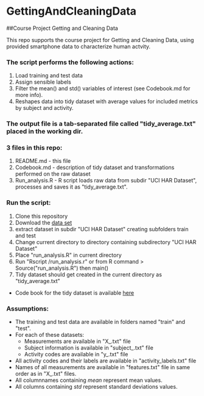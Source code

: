 GettingAndCleaningData
======================

##Course Project Getting and Cleaning Data

This repo supports the course project for Getting and Cleaning Data, 
using provided smartphone data to characterize human actvity. 

### The script performs the following actions:
1. Load training and test data 
2. Assign sensible labels 
3. Filter the mean() and std() variables of interest (see Codebook.md for more info).
4. Reshapes data into tidy dataset with average values for included metrics by subject and activity.

### The output file is a tab-separated file called "tidy_average.txt" placed in the working dir.

### 3 files in this repo:
1.   README.md      - this file
2.   Codebook.md    - description of tidy dataset and transformations performed on the raw dataset
3.   Run_analysis.R - R script loads raw data from subdir "UCI HAR Dataset", processes and saves it as "tidy_average.txt".

### Run the script:
1. Clone this repository
2. Download the [data set](https://d396qusza40orc.cloudfront.net/getdata%2Fprojectfiles%2FUCI%20HAR%20Dataset.zip)
3. extract dataset in subdir "UCI HAR Dataset" creating subfolders train and test 
4. Change current directory to directory containing subdirectory "UCI HAR Dataset"
4. Place "run_analysis.R" in current directory
5. Run "Rscript <path to>/run_analysis.r" or from R command > Source("run_analysis.R") then main()
6. Tidy dataset should get created in the current directory as "tidy_average.txt"
- Code book for the tidy dataset is available [here](CodeBook.md)

### Assumptions:

- The training and test data are available in folders named "train" and "test".
- For each of these datasets:
    - Measurements are available in "X_<dataset>.txt" file
    - Subject information is available in "subject_<dataset>.txt" file
    - Activity codes are available in "y_<dataset>.txt" file
- All activity codes and their labels are available in "activity_labels.txt" file 
- Names of all measurements are available in "features.txt" file in same order as in "X_<dataset>.txt" files.
- All columnnames containing *mean* represent mean values.
- All columns containing *std* represent standard deviations values.
